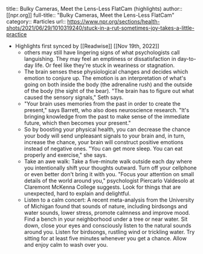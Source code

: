 title:: Bulky Cameras, Meet the Lens-Less FlatCam (highlights)
author:: [[npr.org]]
full-title:: "Bulky Cameras, Meet the Lens-Less FlatCam"
category:: #articles
url:: https://www.npr.org/sections/health-shots/2021/06/29/1010319240/stuck-in-a-rut-sometimes-joy-takes-a-little-practice

- Highlights first synced by [[Readwise]] [[Nov 19th, 2022]]
	- others may still have lingering signs of what psychologists call languishing. They may feel an emptiness or dissatisfaction in day-to-day life. Or feel like they're stuck in weariness or stagnation.
	- The brain senses these physiological changes and decides which emotion to conjure up. The emotion is an interpretation of what's going on both inside the body (the adrenaline rush) and the outside of the body (the sight of the bear). "The brain has to figure out what caused the sensory signals," Seth says.
	- "Your brain uses memories from the past in order to create the present," says Barrett, who also does neuroscience research. "It's bringing knowledge from the past to make sense of the immediate future, which then becomes your present."
	- So by boosting your physical health, you can decrease the chance your body will send unpleasant signals to your brain and, in turn, increase the chance, your brain will construct positive emotions instead of negative ones. "You can get more sleep. You can eat properly and exercise," she says.
	- Take an awe walk: Take a five-minute walk outside each day where you intentionally shift your thoughts outward. Turn off your cellphone or even better don't bring it with you. "Focus your attention on small details of the world around you," psychologist Piercarlo Valdesolo at Claremont McKenna College suggests. Look for things that are unexpected, hard to explain and delightful.
	- Listen to a calm concert: A recent meta-analysis from the University of Michigan found that sounds of nature, including birdsongs and water sounds, lower stress, promote calmness and improve mood. Find a bench in your neighborhood under a tree or near water. Sit down, close your eyes and consciously listen to the natural sounds around you. Listen for birdsongs, rustling wind or trickling water. Try sitting for at least five minutes whenever you get a chance. Allow and enjoy calm to wash over you.